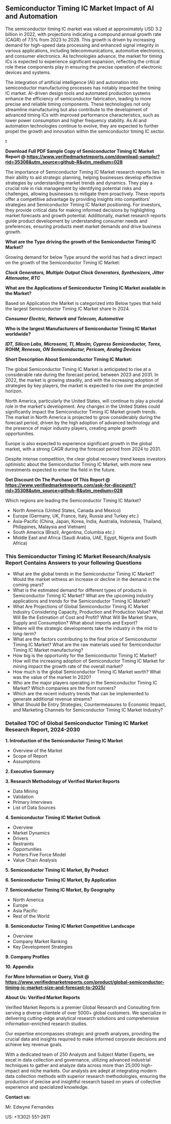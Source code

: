 <h2>Semiconductor Timing IC Market Impact of AI and Automation</h2><p>The semiconductor timing IC market was valued at approximately USD 3.2 billion in 2022, with projections indicating a compound annual growth rate (CAGR) of 7.5% from 2023 to 2028. This growth is driven by increasing demand for high-speed data processing and enhanced signal integrity in various applications, including telecommunications, automotive electronics, and consumer electronics. As technologies advance, the market for timing ICs is expected to experience significant expansion, reflecting the critical role these components play in ensuring the precise operation of electronic devices and systems.</p><p>The integration of artificial intelligence (AI) and automation into semiconductor manufacturing processes has notably impacted the timing IC market. AI-driven design tools and automated production systems enhance the efficiency of semiconductor fabrication, leading to more precise and reliable timing components. These technologies not only streamline manufacturing but also contribute to the development of advanced timing ICs with improved performance characteristics, such as lower power consumption and higher frequency stability. As AI and automation technologies continue to evolve, they are expected to further propel the growth and innovation within the semiconductor timing IC sector.</p>t</p><p id="" class=""><strong>Download Full PDF Sample Copy of Semiconductor Timing IC Market Report @ <a href="https://www.verifiedmarketreports.com/download-sample/?rid=35308&utm_source=github-R&utm_medium=028" target="_blank">https://www.verifiedmarketreports.com/download-sample/?rid=35308&utm_source=github-R&utm_medium=028</a></strong></p><p>The importance of&nbsp;Semiconductor Timing IC Market research reports lies in their ability to aid strategic planning, helping businesses develop effective strategies by understanding market trends and dynamics. They play a crucial role in risk management by identifying potential risks and challenges, allowing businesses to mitigate them proactively. These reports offer a competitive advantage by providing insights into competitors' strategies and Semiconductor Timing IC Market positioning. For investors, they provide critical data for making informed decisions by highlighting market forecasts and growth potential. Additionally, market research reports guide product development by understanding consumer needs and preferences, ensuring products meet market demands and drive business growth.</p><p><strong>What are the&nbsp;Type driving the growth of the Semiconductor Timing IC Market?</strong></p><p id="" class="">Growing demand for below Type around the world has had a direct impact on the growth of the Semiconductor Timing IC Market:</p><em><strong>Clock Generators, Multiple Output Clock Generators, Synthesizers, Jitter Attenuator, RTC</strong></em></p><strong>What are the&nbsp;Applications&nbsp;of Semiconductor Timing IC Market available in the Market?</strong></p><p id="" class="">Based on Application the Market is categorized into Below types that held the largest Semiconductor Timing IC Market share In 2024.</p><em><strong>Consumer Electric, Network and Telecom, Automotive</strong></em></p><strong>Who is the largest Manufacturers of Semiconductor Timing IC Market worldwide?</strong></p><p><em><strong>IDT, Silicon Labs, Microsemi, TI, Maxim, Cypress Semiconductor, Torex, ROHM, Renesas, ON Semiconductor, Pericom, Analog Devices</strong></em></p><p id="" class=""><strong>Short Description About Semiconductor Timing IC Market:</strong></p><p>The global Semiconductor Timing IC Market is anticipated to rise at a considerable rate during the forecast period, between 2023 and 2031. In 2022, the market is growing steadily, and with the increasing adoption of strategies by key players, the market is expected to rise over the projected horizon.</p><p>North America, particularly the United States, will continue to play a pivotal role in the market's development. Any changes in the United States could significantly impact the Semiconductor Timing IC Market growth trends. The market in North America is projected to grow considerably during the forecast period, driven by the high adoption of advanced technology and the presence of major industry players, creating ample growth opportunities.</p><p>Europe is also expected to experience significant growth in the global market, with a strong CAGR during the forecast period from 2024 to 2031.</p><p>Despite intense competition, the clear global recovery trend keeps investors optimistic about the Semiconductor Timing IC Market, with more new investments expected to enter the field in the future.</p><p id="" class=""><strong>Get Discount On The Purchase Of This Report @ <a href="https://www.verifiedmarketreports.com/ask-for-discount/?rid=35308&utm_source=github-R&utm_medium=028" target="_blank">https://www.verifiedmarketreports.com/ask-for-discount/?rid=35308&utm_source=github-R&utm_medium=028</a></strong></p>Which regions are leading the Semiconductor Timing IC Market?</p><ul><li>North America (United States, Canada and Mexico)</li><li>Europe (Germany, UK, France, Italy, Russia and Turkey etc.)</li><li>Asia-Pacific (China, Japan, Korea, India, Australia, Indonesia, Thailand, Philippines, Malaysia and Vietnam)</li><li>South America (Brazil, Argentina, Columbia etc.)</li><li>Middle East and Africa (Saudi Arabia, UAE, Egypt, Nigeria and South Africa)</li></ul><h3 id="" class="">This Semiconductor Timing IC Market Research/Analysis Report Contains Answers to your following Questions</h3><ul><li>What are the global trends in the Semiconductor Timing IC Market? Would the market witness an increase or decline in the demand in the coming years?</li><li>What is the estimated demand for different types of products in Semiconductor Timing IC Market? What are the upcoming industry applications and trends for the Semiconductor Timing IC Market?</li><li>What Are Projections of Global Semiconductor Timing IC Market Industry Considering Capacity, Production and Production Value? What Will Be the Estimation of Cost and Profit? What Will Be Market Share, Supply and Consumption? What about imports and Export?</li><li>Where will the strategic developments take the industry in the mid to long-term?</li><li>What are the factors contributing to the final price of Semiconductor Timing IC Market? What are the raw materials used for Semiconductor Timing IC Market manufacturing?</li><li>How big is the opportunity for the Semiconductor Timing IC Market? How will the increasing adoption of Semiconductor Timing IC Market for mining impact the growth rate of the overall market?</li><li>How much is the global Semiconductor Timing IC Market worth? What was the value of the market In 2020?</li><li>Who are the major players operating in the Semiconductor Timing IC Market? Which companies are the front runners?</li><li>Which are the recent industry trends that can be implemented to generate additional revenue streams?</li><li>What Should Be Entry Strategies, Countermeasures to Economic Impact, and Marketing Channels for Semiconductor Timing IC Market Industry?</li></ul><h3 id="" class="">Detailed TOC of Global Semiconductor Timing IC Market Research Report, 2024-2030</h3><p id="" class=""><strong>1. Introduction of the Semiconductor Timing IC Market</strong></p><ul><li>Overview of the Market</li><li>Scope of Report</li><li>Assumptions</li></ul><p id="" class=""><strong>2. Executive Summary</strong></p><p id="" class=""><strong>3. Research Methodology of Verified Market Reports</strong></p><ul><li>Data Mining</li><li>Validation</li><li>Primary Interviews</li><li>List of Data Sources</li></ul><p id="" class=""><strong>4. Semiconductor Timing IC Market Outlook</strong></p><ul><li>Overview</li><li>Market Dynamics</li><li>Drivers</li><li>Restraints</li><li>Opportunities</li><li>Porters Five Force Model</li><li>Value Chain Analysis</li></ul><p id="" class=""><strong>5. Semiconductor Timing IC Market, By Product</strong></p><p id="" class=""><strong>6. Semiconductor Timing IC Market, By Application</strong></p><p id="" class=""><strong>7. Semiconductor Timing IC Market, By Geography</strong></p><ul><li>North America</li><li>Europe</li><li>Asia Pacific</li><li>Rest of the World</li></ul><p id="" class=""><strong>8. Semiconductor Timing IC Market Competitive Landscape</strong></p><ul><li>Overview</li><li>Company Market Ranking</li><li>Key Development Strategies</li></ul><p id="" class=""><strong>9. Company Profiles</strong></p><p id="" class=""><strong>10. Appendix</strong></p><p id="" class=""><strong>For More Information or Query, Visit @ <a href="https://www.verifiedmarketreports.com/product/global-semiconductor-timing-ic-market-size-and-forecast-to-2025/" target="_blank">https://www.verifiedmarketreports.com/product/global-semiconductor-timing-ic-market-size-and-forecast-to-2025/</a></strong></p><p id="" class=""><strong>About Us: Verified Market Reports</strong></p><p id="" class="">Verified Market Reports is a premier Global Research and Consulting firm serving a diverse clientele of over 5000+ global customers. We specialize in delivering cutting-edge analytical research solutions and comprehensive information-enriched research studies.</p><p id="" class="">Our expertise encompasses strategic and growth analyses, providing the crucial data and insights required to make informed corporate decisions and achieve key revenue goals.</p><p id="" class="">With a dedicated team of 250 Analysts and Subject Matter Experts, we excel in data collection and governance, utilizing advanced industrial techniques to gather and analyze data across more than 25,000 high-impact and niche markets. Our analysts are adept at integrating modern data collection methods with superior research methodologies, ensuring the production of precise and insightful research based on years of collective experience and specialized knowledge.</p><p id="" class=""><strong>Contact us:</strong></p><p id="" class="">Mr. Edwyne Fernandes</p><p id="" class="">US: +1(302) 551-2611</p>